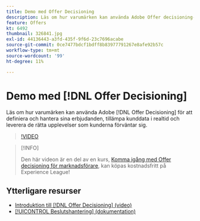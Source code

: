 ```yaml
---
title: Demo med Offer Decisioning
description: Läs om hur varumärken kan använda Adobe Offer decisioning-tjänst för att definiera och hantera sina erbjudanden, tillämpa kunddata i realtid och leverera de rätta upplevelser som kunderna förväntar sig.
feature: Offers
kt: 6492
thumbnail: 326841.jpg
exl-id: 44136443-a3fd-435f-9f6d-23c7696acabe
source-git-commit: 0ce7477bdcf1bdff8b83977791267e8afe92b57c
workflow-type: tm+mt
source-wordcount: '99'
ht-degree: 11%

---
```


# Demo med [!DNL Offer Decisioning]

Läs om hur varumärken kan använda Adobe [!DNL Offer Decisioning] för att definiera och hantera sina erbjudanden, tillämpa kunddata i realtid och leverera de rätta upplevelser som kunderna förväntar sig.

>[!VIDEO](https://video.tv.adobe.com/v/326841?quality=12&learn=on)

>[!INFO]
>
> Den här videon är en del av en kurs, [Komma igång med Offer decisioning för marknadsförare](https://experienceleague.adobe.com/?recommended=ExperiencePlatform-U-1-2020.1.offerdecisioning), kan köpas kostnadsfritt på Experience League!


## Ytterligare resurser

* [Introduktion till [!DNL Offer Decisioning] (video)](introduction-to-offer-decisioning.md)
* [[!UICONTROL Beslutshantering] (dokumentation)](https://experienceleague.adobe.com/docs/journey-optimizer/using/offer-decisioniong/get-started/starting-offer-decisioning.html)
